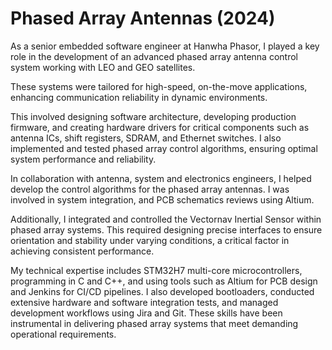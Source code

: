 # Phased Array Antennas (2024)

As a senior embedded software engineer at Hanwha Phasor, I played a key role in the development of an advanced phased array antenna control system working with LEO and GEO satellites. 

These systems were tailored for high-speed, on-the-move applications, enhancing communication reliability in dynamic environments. 

This involved designing software architecture, developing production firmware, and creating hardware drivers for critical components such as antenna ICs, shift registers, SDRAM, and Ethernet switches. I also implemented and tested phased array control algorithms, ensuring optimal system performance and reliability.

In collaboration with antenna, system and electronics engineers, I helped develop the control algorithms for the phased array antennas. I was involved in system integration, and PCB schematics reviews using Altium. 

Additionally, I integrated and controlled the Vectornav Inertial Sensor within phased array systems. This required designing precise interfaces to ensure orientation and stability under varying conditions, a critical factor in achieving consistent performance.

My technical expertise includes STM32H7 multi-core microcontrollers, programming in C and C++, and using tools such as Altium for PCB design and Jenkins for CI/CD pipelines. I also developed bootloaders, conducted extensive hardware and software integration tests, and managed development workflows using Jira and Git. These skills have been instrumental in delivering phased array systems that meet demanding operational requirements.

